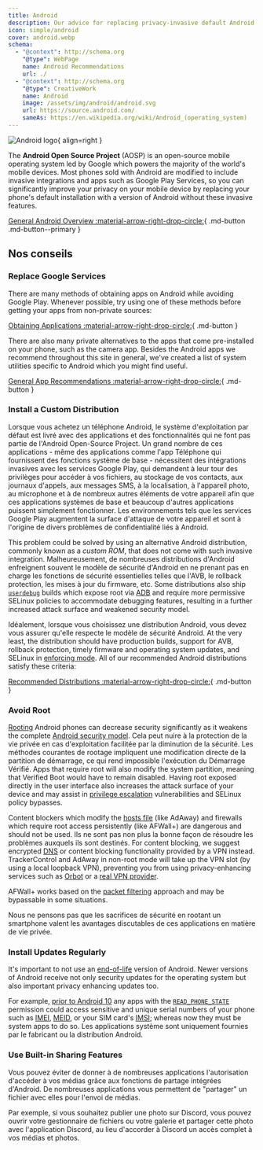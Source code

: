 ```yaml
---
title: Android
description: Our advice for replacing privacy-invasive default Android features with private and secure alternatives.
icon: simple/android
cover: android.webp
schema:
  - "@context": http://schema.org
    "@type": WebPage
    name: Android Recommendations
    url: ./
  - "@context": http://schema.org
    "@type": CreativeWork
    name: Android
    image: /assets/img/android/android.svg
    url: https://source.android.com/
    sameAs: https://en.wikipedia.org/wiki/Android_(operating_system)
---
```


![Android logo](../assets/img/android/android.svg){ align=right }

The **Android Open Source Project** (AOSP) is an open-source mobile operating system led by Google which powers the majority of the world's mobile devices. Most phones sold with Android are modified to include invasive integrations and apps such as Google Play Services, so you can significantly improve your privacy on your mobile device by replacing your phone's default installation with a version of Android without these invasive features.

[General Android Overview :material-arrow-right-drop-circle:](../os/android-overview.md){ .md-button .md-button--primary }

## Nos conseils

### Replace Google Services

There are many methods of obtaining apps on Android while avoiding Google Play. Whenever possible, try using one of these methods before getting your apps from non-private sources:

[Obtaining Applications :material-arrow-right-drop-circle:](obtaining-apps.md){ .md-button }

There are also many private alternatives to the apps that come pre-installed on your phone, such as the camera app. Besides the Android apps we recommend throughout this site in general, we've created a list of system utilities specific to Android which you might find useful.

[General App Recommendations :material-arrow-right-drop-circle:](general-apps.md){ .md-button }

### Install a Custom Distribution

Lorsque vous achetez un téléphone Android, le système d'exploitation par défaut est livré avec des applications et des fonctionnalités qui ne font pas partie de l'Android Open-Source Project. Un grand nombre de ces applications - même des applications comme l'app Téléphone qui fournissent des fonctions système de base - nécessitent des intégrations invasives avec les services Google Play, qui demandent à leur tour des privilèges pour accéder à vos fichiers, au stockage de vos contacts, aux journaux d'appels, aux messages SMS, à la localisation, à l'appareil photo, au microphone et à de nombreux autres éléments de votre appareil afin que ces applications systèmes de base et beaucoup d'autres applications puissent simplement fonctionner. Les environnements tels que les services Google Play augmentent la surface d'attaque de votre appareil et sont à l'origine de divers problèmes de confidentialité liés à Android.

This problem could be solved by using an alternative Android distribution, commonly known as a _custom ROM_, that does not come with such invasive integration. Malheureusement, de nombreuses distributions d'Android enfreignent souvent le modèle de sécurité d'Android en ne prenant pas en charge les fonctions de sécurité essentielles telles que l'AVB, le rollback protection, les mises à jour du firmware, etc. Some distributions also ship [`userdebug`](https://source.android.com/setup/build/building#choose-a-target) builds which expose root via [ADB](https://developer.android.com/studio/command-line/adb) and require more permissive SELinux policies to accommodate debugging features, resulting in a further increased attack surface and weakened security model.

Idéalement, lorsque vous choisissez une distribution Android, vous devez vous assurer qu'elle respecte le modèle de sécurité Android. At the very least, the distribution should have production builds, support for AVB, rollback protection, timely firmware and operating system updates, and SELinux in [enforcing mode](https://source.android.com/security/selinux/concepts#enforcement_levels). All of our recommended Android distributions satisfy these criteria:

[Recommended Distributions :material-arrow-right-drop-circle:](distributions.md){ .md-button }

### Avoid Root

[Rooting](https://en.wikipedia.org/wiki/Rooting_\(Android\)) Android phones can decrease security significantly as it weakens the complete [Android security model](https://en.wikipedia.org/wiki/Android_\(operating_system\)#Security_and_privacy). Cela peut nuire à la protection de la vie privée en cas d'exploitation facilitée par la diminution de la sécurité. Les méthodes courantes de rootage impliquent une modification directe de la partition de démarrage, ce qui rend impossible l'exécution du Démarrage Vérifié. Apps that require root will also modify the system partition, meaning that Verified Boot would have to remain disabled. Having root exposed directly in the user interface also increases the attack surface of your device and may assist in [privilege escalation](https://en.wikipedia.org/wiki/Privilege_escalation) vulnerabilities and SELinux policy bypasses.

Content blockers which modify the [hosts file](https://en.wikipedia.org/wiki/Hosts_\(file\)) (like AdAway) and firewalls which require root access persistently (like AFWall+) are dangerous and should not be used. Ils ne sont pas non plus la bonne façon de résoudre les problèmes auxquels ils sont destinés. For content blocking, we suggest encrypted [DNS](../dns.md) or content blocking functionality provided by a VPN instead. TrackerControl and AdAway in non-root mode will take up the VPN slot (by using a local loopback VPN), preventing you from using privacy-enhancing services such as [Orbot](../alternative-networks.md#orbot) or a [real VPN provider](../vpn.md).

AFWall+ works based on the [packet filtering](https://en.wikipedia.org/wiki/Firewall_\(computing\)#Packet_filter) approach and may be bypassable in some situations.

Nous ne pensons pas que les sacrifices de sécurité en rootant un smartphone valent les avantages discutables de ces applications en matière de vie privée.

### Install Updates Regularly

It's important to not use an [end-of-life](https://endoflife.date/android) version of Android. Newer versions of Android receive not only security updates for the operating system but also important privacy enhancing updates too.

For example, [prior to Android 10](https://developer.android.com/about/versions/10/privacy/changes) any apps with the [`READ_PHONE_STATE`](https://developer.android.com/reference/android/Manifest.permission#READ_PHONE_STATE) permission could access sensitive and unique serial numbers of your phone such as [IMEI](https://en.wikipedia.org/wiki/International_Mobile_Equipment_Identity), [MEID](https://en.wikipedia.org/wiki/Mobile_equipment_identifier), or your SIM card's [IMSI](https://en.wikipedia.org/wiki/International_mobile_subscriber_identity); whereas now they must be system apps to do so. Les applications système sont uniquement fournies par le fabricant ou la distribution Android.

### Use Built-in Sharing Features

Vous pouvez éviter de donner à de nombreuses applications l'autorisation d'accéder à vos médias grâce aux fonctions de partage intégrées d'Android. De nombreuses applications vous permettent de "partager" un fichier avec elles pour l'envoi de médias.

Par exemple, si vous souhaitez publier une photo sur Discord, vous pouvez ouvrir votre gestionnaire de fichiers ou votre galerie et partager cette photo avec l'application Discord, au lieu d'accorder à Discord un accès complet à vos médias et photos.
